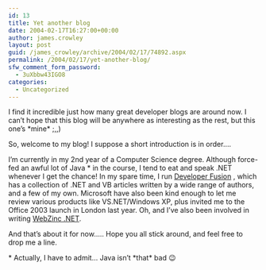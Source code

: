 ```yaml
---
id: 13
title: Yet another blog
date: 2004-02-17T16:27:00+00:00
author: james.crowley
layout: post
guid: /james_crowley/archive/2004/02/17/74892.aspx
permalink: /2004/02/17/yet-another-blog/
sfw_comment_form_password:
  - 3uXbbw43IGO8
categories:
  - Uncategorized
---
```

I find it incredible just how many great developer blogs are around now. I can&#8217;t hope that this blog will be anywhere as interesting as the rest, but this one&#8217;s \*mine\* ;,,) 

So, welcome to my blog! I suppose a short introduction is in order&#8230;.

I&#8217;m currently in my 2nd year of a Computer Science degree. Although force-fed an awful lot of Java * in the course, I tend to eat and speak .NET whenever I get the chance! In my spare time, I run [Developer Fusion](http://www.developerfusion.com/) , which has a collection of .NET and VB articles written by a wide range of authors, and a few of my own. Microsoft have also been kind enough to let me review various products like VS.NET/Windows XP, plus invited me to the Office 2003 launch in London last year. Oh, and I&#8217;ve also been involved in writing [WebZinc .NET](http://www.webzinc.net/). 

And that&#8217;s about it for now&#8230;.. Hope you all stick around, and feel free to drop me a line.

\* Actually, I have to admit&#8230; Java isn&#8217;t \*that* bad 😉